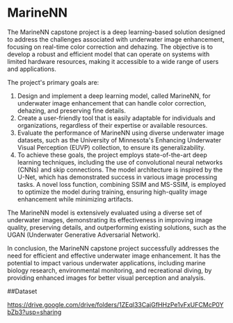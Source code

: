 # MarineNN
The MarineNN capstone project is a deep learning-based solution designed to address the challenges associated with underwater image enhancement, focusing on real-time color correction and dehazing. The objective is to develop a robust and efficient model that can operate on systems with limited hardware resources, making it accessible to a wide range of users and applications.

The project's primary goals are:

1. Design and implement a deep learning model, called MarineNN, for underwater image enhancement that can handle color correction, dehazing, and preserving fine details.
2. Create a user-friendly tool that is easily adaptable for individuals and organizations, regardless of their expertise or available resources.
3. Evaluate the performance of MarineNN using diverse underwater image datasets, such as the University of Minnesota's Enhancing Underwater Visual Perception (EUVP) collection, to ensure its generalizability.
4. To achieve these goals, the project employs state-of-the-art deep learning techniques, including the use of convolutional neural networks (CNNs) and skip connections. The model architecture is inspired by the U-Net, which has demonstrated success in various image processing tasks. A novel loss function, combining SSIM and MS-SSIM, is employed to optimize the model during training, ensuring high-quality image enhancement while minimizing artifacts.

The MarineNN model is extensively evaluated using a diverse set of underwater images, demonstrating its effectiveness in improving image quality, preserving details, and outperforming existing solutions, such as the UGAN (Underwater Generative Adversarial Network).

In conclusion, the MarineNN capstone project successfully addresses the need for efficient and effective underwater image enhancement. It has the potential to impact various underwater applications, including marine biology research, environmental monitoring, and recreational diving, by providing enhanced images for better visual perception and analysis.

##Dataset

https://drive.google.com/drive/folders/1ZEql33CajGfHHzPe1vFxUFCMcP0YbZb3?usp=sharing

